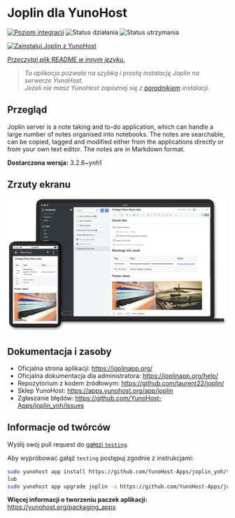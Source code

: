 <!--
To README zostało automatycznie wygenerowane przez <https://github.com/YunoHost/apps/tree/master/tools/readme_generator>
Nie powinno być ono edytowane ręcznie.
-->

# Joplin dla YunoHost

[![Poziom integracji](https://apps.yunohost.org/badge/integration/joplin)](https://ci-apps.yunohost.org/ci/apps/joplin/)
![Status działania](https://apps.yunohost.org/badge/state/joplin)
![Status utrzymania](https://apps.yunohost.org/badge/maintained/joplin)

[![Zainstaluj Joplin z YunoHost](https://install-app.yunohost.org/install-with-yunohost.svg)](https://install-app.yunohost.org/?app=joplin)

*[Przeczytaj plik README w innym języku.](./ALL_README.md)*

> *Ta aplikacja pozwala na szybką i prostą instalację Joplin na serwerze YunoHost.*  
> *Jeżeli nie masz YunoHost zapoznaj się z [poradnikiem](https://yunohost.org/install) instalacji.*

## Przegląd

Joplin server is a note taking and to-do application, which can handle a large number of notes organised into notebooks. The notes are searchable, can be copied, tagged and modified either from the applications directly or from your own text editor. The notes are in Markdown format.

**Dostarczona wersja:** 3.2.6~ynh1

## Zrzuty ekranu

![Zrzut ekranu z Joplin](./doc/screenshots/screenshot.png)

## Dokumentacja i zasoby

- Oficjalna strona aplikacji: <https://joplinapp.org/>
- Oficjalna dokumentacja dla administratora: <https://joplinapp.org/help/>
- Repozytorium z kodem źródłowym: <https://github.com/laurent22/joplin/>
- Sklep YunoHost: <https://apps.yunohost.org/app/joplin>
- Zgłaszanie błędów: <https://github.com/YunoHost-Apps/joplin_ynh/issues>

## Informacje od twórców

Wyślij swój pull request do [gałęzi `testing`](https://github.com/YunoHost-Apps/joplin_ynh/tree/testing).

Aby wypróbować gałąź `testing` postępuj zgodnie z instrukcjami:

```bash
sudo yunohost app install https://github.com/YunoHost-Apps/joplin_ynh/tree/testing --debug
lub
sudo yunohost app upgrade joplin -u https://github.com/YunoHost-Apps/joplin_ynh/tree/testing --debug
```

**Więcej informacji o tworzeniu paczek aplikacji:** <https://yunohost.org/packaging_apps>
